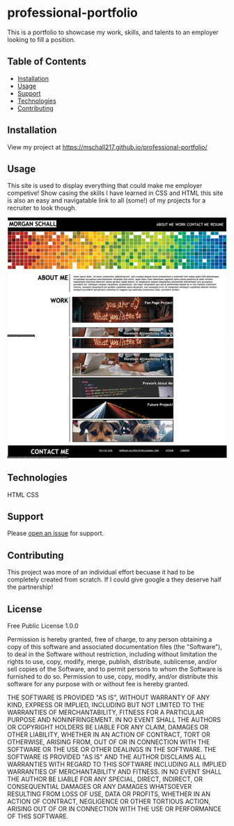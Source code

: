 # professional-portfolio
This is a portfolio to showcase my work, skills, and talents to an employer looking to fill a position. 

## Table of Contents

- [Installation](#installation)
- [Usage](#usage)
- [Support](#support)
- [Technologies](#Technologies)
- [Contributing](#contributing)

## Installation

View my project at https://mschall217.github.io/professional-portfolio/

## Usage

This site is used to display everything that could make me employer competive! Show casing the skills I have learned in CSS and HTML this site is also an easy and navigatable link to all (some!) of my projects for a recruiter to look though. 


![screenshot 1](assets/images/screenshot1.png)
![screenshot 1](assets/images/screenshot2.png)

## Technologies
  HTML 
  CSS

## Support

Please [open an issue](https://github.com/mschall217/professional-portfolio/issues/new) for support.

## Contributing

This project was more of an individual effort becuase it had to be completely created from scratch. If I could give google a they deserve half the partnership! 

## License 

Free Public License 1.0.0

Permission is hereby granted, free of charge, to any person obtaining a copy
of this software and associated documentation files (the "Software"), to deal
in the Software without restriction, including without limitation the rights
to use, copy, modify, merge, publish, distribute, sublicense, and/or sell
copies of the Software, and to permit persons to whom the Software is
furnished to do so.
Permission to use, copy, modify, and/or distribute this software for
any purpose with or without fee is hereby granted.

THE SOFTWARE IS PROVIDED "AS IS", WITHOUT WARRANTY OF ANY KIND, EXPRESS OR
IMPLIED, INCLUDING BUT NOT LIMITED TO THE WARRANTIES OF MERCHANTABILITY,
FITNESS FOR A PARTICULAR PURPOSE AND NONINFRINGEMENT. IN NO EVENT SHALL THE
AUTHORS OR COPYRIGHT HOLDERS BE LIABLE FOR ANY CLAIM, DAMAGES OR OTHER
LIABILITY, WHETHER IN AN ACTION OF CONTRACT, TORT OR OTHERWISE, ARISING FROM,
OUT OF OR IN CONNECTION WITH THE SOFTWARE OR THE USE OR OTHER DEALINGS IN
THE SOFTWARE.
THE SOFTWARE IS PROVIDED "AS IS" AND THE AUTHOR DISCLAIMS ALL
WARRANTIES WITH REGARD TO THIS SOFTWARE INCLUDING ALL IMPLIED WARRANTIES
OF MERCHANTABILITY AND FITNESS. IN NO EVENT SHALL THE AUTHOR BE LIABLE
FOR ANY SPECIAL, DIRECT, INDIRECT, OR CONSEQUENTIAL DAMAGES OR ANY
DAMAGES WHATSOEVER RESULTING FROM LOSS OF USE, DATA OR PROFITS, WHETHER IN
AN ACTION OF CONTRACT, NEGLIGENCE OR OTHER TORTIOUS ACTION, ARISING OUT
OF OR IN CONNECTION WITH THE USE OR PERFORMANCE OF THIS SOFTWARE.
